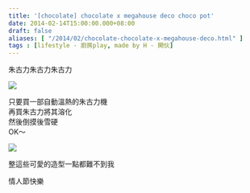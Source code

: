 ```yaml
---
title: '[chocolate] chocolate x megahouse deco choco pot'
date: 2014-02-14T15:00:00.000+08:00
draft: false
aliases: [ "/2014/02/chocolate-chocolate-x-megahouse-deco.html" ]
tags : [lifestyle - 廚房play, made by H - 開伙]
---
```


朱古力朱古力朱古力  

![](/images/megahousechoco.jpg)

  
只要買一部自動溫熱的朱古力機  
再買朱古力將其溶化  
然後倒摸後雪硬  
OK～  

![](/images/megahousechoco1.jpg)

整這些可愛的造型一點都難不到我  
  
  

  

  
情人節快樂
